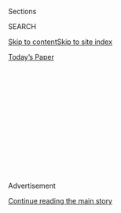 <div id="app">

<div>

<div>

<div>

<div class="NYTAppHideMasthead css-1q2w90k e1suatyy0">

<div class="section css-ui9rw0 e1suatyy2">

<div class="css-eph4ug er09x8g0">

<div class="css-6n7j50">

</div>

<span class="css-1dv1kvn">Sections</span>

<div class="css-10488qs">

<span class="css-1dv1kvn">SEARCH</span>

</div>

[Skip to content](#site-content)[Skip to site
index](#site-index)

</div>

<div class="css-10698na e1huz5gh0">

</div>

</div>

<div id="masthead-bar-one" class="section hasLinks css-15hmgas e1csuq9d3">

<div class="css-uqyvli e1csuq9d0">

</div>

<div class="css-1uqjmks e1csuq9d1">

</div>

<div class="css-9e9ivx">

[](https://myaccount.nytimes3xbfgragh.onion/auth/login?response_type=cookie&client_id=vi)

</div>

<div class="css-1bvtpon e1csuq9d2">

[Today’s
Paper](https://www.nytimes3xbfgragh.onion/section/todayspaper)

</div>

</div>

</div>

</div>

<div data-aria-hidden="false">

<div id="site-content" data-role="main">

<div>

<div class="css-1aor85t" style="opacity:0.000000001;z-index:-1;visibility:hidden">

<div class="css-1hqnpie">

<div class="css-epjblv">

<span class="css-17xtcya">[Opinion](/section/opinion)</span><span class="css-x15j1o">|</span><span class="css-fwqvlz">The
U.S. Must Talk to North
Korea</span>

</div>

<div class="css-k008qs">

<div class="css-1iwv8en">

<span class="css-18z7m18"></span>

<div>

</div>

</div>

<span class="css-1n6z4y">https://nyti.ms/2ioljfb</span>

<div class="css-1705lsu">

<div class="css-4xjgmj">

<div class="css-4skfbu" data-role="toolbar" data-aria-label="Social Media Share buttons, Save button, and Comments Panel with current comment count" data-testid="share-tools">

  - 
  - 
  - 
  - 
    
    <div class="css-6n7j50">
    
    </div>

  - 

</div>

</div>

</div>

</div>

</div>

</div>

<div class="css-13pd83m">

</div>

<div id="top-wrapper" class="css-1sy8kpn">

<div id="top-slug" class="css-l9onyx">

Advertisement

</div>

[Continue reading the main
story](#after-top)

<div class="ad top-wrapper" style="text-align:center;height:100%;display:block;min-height:250px">

<div id="top" class="place-ad" data-position="top" data-size-key="top">

</div>

</div>

<div id="after-top">

</div>

</div>

<div id="sponsor-wrapper" class="css-1hyfx7x">

<div id="sponsor-slug" class="css-19vbshk">

Supported by

</div>

[Continue reading the main
story](#after-sponsor)

<div id="sponsor" class="ad sponsor-wrapper" style="text-align:center;height:100%;display:block">

</div>

<div id="after-sponsor">

</div>

</div>

<div class="css-v5btjw etb61u70">

<div class="css-v05ibm etb61u71">

[Opinion](/section/opinion)

</div>

</div>

Op-Ed Contributor

<div class="css-1vkm6nb ehdk2mb0">

# The U.S. Must Talk to North Korea

</div>

<div class="css-xt80pu e12qa4dv0">

<div class="css-18e8msd">

<div class="css-vp77d3 epjyd6m0">

<div class="css-1baulvz">

By <span class="css-1baulvz last-byline" itemprop="name">Siegfried S.
Hecker</span>

</div>

</div>

  - Jan. 12,
    2017

  - 
    
    <div class="css-4xjgmj">
    
    <div class="css-d8bdto" data-role="toolbar" data-aria-label="Social Media Share buttons, Save button, and Comments Panel with current comment count" data-testid="share-tools">
    
      - 
      - 
      - 
      - 
        
        <div class="css-6n7j50">
        
        </div>
    
      - 
    
    </div>
    
    </div>

</div>

</div>

<div class="css-79elbk" data-testid="photoviewer-wrapper">

<div class="css-z3e15g" data-testid="photoviewer-wrapper-hidden">

</div>

<div class="css-1a48zt4 ehw59r15" data-testid="photoviewer-children">

![<span class="css-16f3y1r e13ogyst0" data-aria-hidden="true">The
portraits of late North Korean leaders Kim Il-sung and Kim Jong-il in
Pyongyang.</span><span class="css-cnj6d5 e1z0qqy90" itemprop="copyrightHolder"><span class="css-1ly73wi e1tej78p0">Credit...</span><span><span>Ed
Jones/Agence France-Presse — Getty
Images</span></span></span>](https://static01.graylady3jvrrxbe.onion/images/2017/01/13/world/12Hecker-inyt-1/12Hecker-inyt-1-articleInline.jpg?quality=75&auto=webp&disable=upscale)

</div>

</div>

<div class="section meteredContent css-1r7ky0e" name="articleBody" itemprop="articleBody">

<div class="css-1fanzo5 StoryBodyCompanionColumn">

<div class="css-53u6y8">

STANFORD, Calif. — Since my first visit to North Korea’s Yongbyon
nuclear complex in 2004, I have witnessed the country’s nuclear weapons
program grow from a handful of primitive bombs to a formidable nuclear
arsenal that represents one of America’s greatest security threats.
After decades of broken policies toward Pyongyang, talking to the North
Koreans is the best option for the Trump administration at this late
date to limit the growing threat.

North Korea broke out to build the bomb because President George W. Bush
was determined to kill President Bill Clinton’s 1994 “Agreed Framework,”
a bilateral agreement with the North to freeze and eventually dismantle
the North’s nuclear program. Hard-liners in the Bush administration
viewed it as appeasement. Mr. Bush labeled the North, along with Iran
and Iraq, part of an “axis of evil” in January 2002.

At the first bilateral meeting with Kim Jong-il’s regime in Pyongyang in
October 2002, Bush administration officials accused North Korea of
violating the Clinton pact by clandestinely pursuing the uranium path to
the bomb. Washington had already detected this effort in the late 1990s,
but it was deemed an insufficient threat not worthy of jeopardizing the
gains made by the plutonium freeze.

For the Bush administration, the clandestine uranium effort was all it
needed to walk away from the Agreed Framework. Yet Mr. Bush’s team
proved unprepared for the consequences and stood by as North Korea
resumed its plutonium program and built the bomb.

</div>

</div>

<div class="css-1fanzo5 StoryBodyCompanionColumn">

<div class="css-53u6y8">

During six visits between 2004 and 2009, I watched the North continue to
try to engage Washington, while the Bush administration preferred the
six-party talks led by China, believing that the North would have
greater difficulty cheating in the context of multilateral diplomacy. In
a 2004 visit, I was even allowed to hold a piece of plutonium — in a
sealed glass jar — to convince me and Washington that North Korea had
the bomb.

In September 2005, China orchestrated a six-party joint statement
calling for a nuclear-weapon-free Korean Peninsula. When the Bush
administration concurrently slapped financial sanctions on Pyongyang,
the North Koreans walked out of the six-party talks and responded with
their first nuclear test in October 2006.

I was in Pyongyang three weeks later and found that although the test
was only partly successful, it marked a turning point in the North’s
nuclear program. North Korea became a nuclear weapon state and insisted
that all future negotiations proceed from that reality. Mr. Bush left
office with the North most likely possessing up to five plutonium-fueled
nuclear weapons and an expanding uranium program.

North Korea greeted the Obama administration with a long-range rocket
launch, followed by a second nuclear test in May 2009 — this one,
successful. Unlike the Bush administration, which faced the prospect of
the North’s violating the Nuclear Nonproliferation Treaty, the Obama
administration faced the North’s steady march to an expanding arsenal.

</div>

</div>

<div class="css-1fanzo5 StoryBodyCompanionColumn">

<div class="css-53u6y8">

Mr. Obama was also unwilling to engage directly with Pyongyang,
insisting instead that the North denuclearize before starting talks. It
appears the Obama administration also viewed the regimes of Kim Jong-il
and his son and successor, Kim Jong-un, as repugnant and hoped for their
collapse, while also staying in step with two conservative South Korean
administrations. Mr. Obama’s preferred path has been to tighten United
Nations and United States sanctions and to pressure Beijing to reign in
Pyongyang. Neither strategy has stopped the Kim regime from expanding
its nuclear program.

Pyongyang upped the ante on its nuclear program with a remarkable
revelation during my seventh and last visit in November 2010: the
existence of a modern uranium centrifuge facility in Yongbyon. That
facility served notice that the North was now capable of pursuing the
second path to the bomb. No outsiders are known to have been in Yongbyon
since my 2010 visit.

Satellite imagery of the Yongbyon complex combined with official North
Korean propaganda photos and three additional successful nuclear tests
point to a robust and rapidly expanding nuclear arsenal. My best
estimate, admittedly highly uncertain, is that North Korea has
sufficient plutonium and highly enriched uranium to build 20 to 25
nuclear weapons.

The North also launched some two dozen missiles in 2016, including
partly successful road-mobile and submarine-based missiles that could
potentially carry nuclear warheads.

President-elect Donald J. Trump faces a much graver threat from the
North than his two predecessors. Pyongyang can most likely already reach
all of South Korea, Japan and possibly even some United States targets
in the Pacific.

The crisis is here. The nuclear clock keeps ticking. Every six to seven
weeks North Korea may be able to add another nuclear weapon to its
arsenal. All in the hands of Kim Jong-un, a young leader about whom we
know little, and a military about which we know less. Both are
potentially prone to overconfidence and miscalculations.

These sensitive nuclear issues require focused discussions in a small,
closed setting. This cannot be achieved at a multilateral negotiating
table, such as the six-party talks.

</div>

</div>

<div class="css-1fanzo5 StoryBodyCompanionColumn">

<div class="css-53u6y8">

Mr. Trump should send a presidential envoy to North Korea. Talking is
not a reward or a concession to Pyongyang and should not be construed as
signaling acceptance of a nuclear-armed North Korea. Talking is a
necessary step to re-establishing critical links of communication to
avoid a nuclear catastrophe.

Mr. Trump has little to lose by talking. He can risk the domestic
political downside of appearing to appease the North. He would most
likely get China’s support, which is crucial because Beijing prefers
talking to more sanctions. He would also probably get support for
bilateral talks from Seoul, Tokyo and Moscow.

By talking, and especially by listening, the Trump administration may
learn more about the North’s security concerns. It would allow
Washington to signal the strength of its resolve to protect its allies
and express its concerns about human rights abuses, as well as to
demonstrate its openness to pragmatic, balanced progress.

Talking will help inform a better negotiating strategy that may
eventually convince the young leader that his country and his regime are
better off without nuclear weapons.

</div>

</div>

</div>

<div>

</div>

<div>

</div>

<div>

</div>

<div>

<div id="bottom-wrapper" class="css-1ede5it">

<div id="bottom-slug" class="css-l9onyx">

Advertisement

</div>

[Continue reading the main
story](#after-bottom)

<div id="bottom" class="ad bottom-wrapper" style="text-align:center;height:100%;display:block;min-height:90px">

</div>

<div id="after-bottom">

</div>

</div>

</div>

</div>

</div>

## Site Index

<div>

</div>

## Site Information Navigation

  - [© <span>2020</span> <span>The New York Times
    Company</span>](https://help.nytimes3xbfgragh.onion/hc/en-us/articles/115014792127-Copyright-notice)

<!-- end list -->

  - [NYTCo](https://www.nytco.com/)
  - [Contact
    Us](https://help.nytimes3xbfgragh.onion/hc/en-us/articles/115015385887-Contact-Us)
  - [Work with us](https://www.nytco.com/careers/)
  - [Advertise](https://nytmediakit.com/)
  - [T Brand Studio](http://www.tbrandstudio.com/)
  - [Your Ad
    Choices](https://www.nytimes3xbfgragh.onion/privacy/cookie-policy#how-do-i-manage-trackers)
  - [Privacy](https://www.nytimes3xbfgragh.onion/privacy)
  - [Terms of
    Service](https://help.nytimes3xbfgragh.onion/hc/en-us/articles/115014893428-Terms-of-service)
  - [Terms of
    Sale](https://help.nytimes3xbfgragh.onion/hc/en-us/articles/115014893968-Terms-of-sale)
  - [Site
    Map](https://spiderbites.nytimes3xbfgragh.onion)
  - [Help](https://help.nytimes3xbfgragh.onion/hc/en-us)
  - [Subscriptions](https://www.nytimes3xbfgragh.onion/subscription?campaignId=37WXW)

</div>

</div>

</div>

</div>
